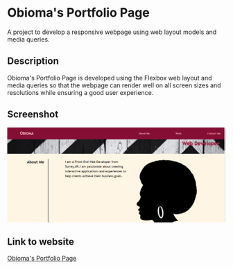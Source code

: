 # Obioma's Portfolio Page
A project to develop a responsive webpage using web layout models and media queries.

## Description
Obioma's Portfolio Page is developed using the Flexbox web layout and media queries so that the webpage can render well on all screen sizes and resolutions while ensuring a good user experience.


## Screenshot
![Obioma's Portfolio Page](assets/images/screenshot-of-portfolio-page.png)

## Link to website
[Obioma's Portfolio Page](https://obeeyoma.github.io/horiseon-code-refactor-challenge/)
